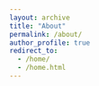 ```yaml
---
layout: archive
title: "About"
permalink: /about/
author_profile: true
redirect_to:   
  - /home/
  - /home.html
---
```

